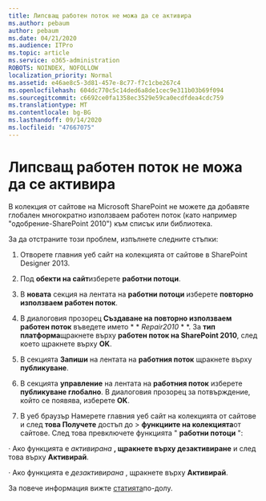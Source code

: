 ```yaml
---
title: Липсващ работен поток не можа да се активира
ms.author: pebaum
author: pebaum
ms.date: 04/21/2020
ms.audience: ITPro
ms.topic: article
ms.service: o365-administration
ROBOTS: NOINDEX, NOFOLLOW
localization_priority: Normal
ms.assetid: e46ae8c5-3d81-457e-8c77-f7c1cbe267c4
ms.openlocfilehash: 604dc770c5c14ded6a8de1cec9e311b03b69f094
ms.sourcegitcommit: c6692ce0fa1358ec3529e59ca0ecdfdea4cdc759
ms.translationtype: MT
ms.contentlocale: bg-BG
ms.lasthandoff: 09/14/2020
ms.locfileid: "47667075"
---
```

# <a name="missing-workflow-failed-to-activate"></a>Липсващ работен поток не можа да се активира

В колекция от сайтове на Microsoft SharePoint не можете да добавяте глобален многократно използваем работен поток (като например "одобрение-SharePoint 2010") към списък или библиотека.
  
За да отстраните този проблем, изпълнете следните стъпки: 
  
1. Отворете главния уеб сайт на колекцията от сайтове в SharePoint Designer 2013.
  
2. Под **обекти на сайт**изберете **работни потоци**. 
  
3. В **новата** секция на лентата на **работни потоци** изберете **повторно използваем работен поток**. 
  
4. В диалоговия прозорец **Създаване на повторно използваем работен поток** въведете името * * *Repair2010* * *. За **тип платформа**щракнете върху **работен поток на SharePoint 2010**, след което щракнете върху **OK**. 
  
1. В секцията **Запиши** на лентата на **работния поток** щракнете върху **публикуване**. 
  
2. В секцията **управление** на лентата на **работния поток** изберете **публикуване глобално**. В диалоговия прозорец за потвърждение, който се появява, изберете **OK**. 
  
3. В уеб браузър Намерете главния уеб сайт на колекцията от сайтове и след **това Получете** достъп до \> **функциите на колекцията**от сайтове. След това превключете функцията " **работни потоци** ": 
  
· Ако функцията е  *активирана* **, щракнете върху дезактивиране** и след това върху **Активирай**. 
  
· Ако функцията е  *дезактивирана*  , щракнете върху **Активирай**. 
  
За повече информация вижте [статията](https://go.microsoft.com/fwlink/?linkid=2047770&amp;clcid=0x409)по-долу.
  

